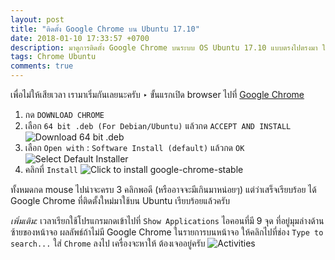```yaml
---
layout: post
title: "ติดตั้ง Google Chrome บน Ubuntu 17.10"
date: 2018-01-10 17:33:57 +0700
description: มาดูการติดตั้ง Google Chrome บนระบบ OS Ubuntu 17.10 แบบตรงไปตรงมา ใช้ GUI คลิก ‣ คลิก ‣ คลิก ไป 3 ครั้งได้ครับ แล้วก็เสร็จเรียบร้อย :)
tags: Chrome Ubuntu
comments: true
---
```

เพื่อไม่ให้เสียเวลา เรามาเริ่มกันเลยนะครับ ‣ ขั้นแรกเปิด browser ไปที่ [Google Chrome](https://www.google.com/chrome/browser/desktop/index.html)

1. กด `DOWNLOAD CHROME`
2. เลือก `64 bit .deb (For Debian/Ubuntu)` แล้วกด `ACCEPT AND INSTALL`
![Download 64 bit .deb](/assets/img/authors/odd/2018-01-10/2018-01-10_17-07-11.png)
3. เลือก `Open with` : `Software Install (default)` แล้วกด `OK`
![Select Default Installer](/assets/img/authors/odd/2018-01-10/2018-01-10_17-07-47.png)
4. คลิกที่ `Install`
![Click to install google-chrome-stable](/assets/img/authors/odd/2018-01-10/2018-01-10_17-08-25.png)

ทั้งหมดกด mouse ไปน่าจะครบ 3 คลิกพอดี (หรืออาจจะมีเกินมาหน่อยๆ) แต่ว่าเสร็จเรียบร้อย ได้ Google Chrome ที่ติดตั้งใหม่มาใช้บน Ubuntu เรียบร้อยแล้วครับ

*เพิ่มเติม:* เวลาเรียกใช้โปรแกรมกดเข้าไปที่ `Show Applications` ไอคอนที่มี 9 จุด ที่อยู่มุมล่างด้านซ้ายของหน้าจอ ผลลัพธ์ถ้าไม่มี Google Chrome ในรายการบนหน้าจอ ให้คลิกไปที่ช่อง `Type to search...` ใส่ `Chrome` ลงไป เครื่องจะหาให้ ต้องเจออยู่ครับ
![Activities](/assets/img/authors/odd/2018-01-10/2018-01-10_18-13-14.png)
